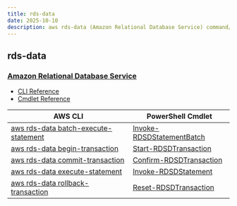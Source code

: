 ```yaml
---
title: rds-data
date: 2025-10-10
description: aws rds-data (Amazon Relational Database Service) command/cmdlet list.
---
```


## rds-data

### [Amazon Relational Database Service](https://aws.amazon.com/rds/)

* [CLI Reference](https://awscli.amazonaws.com/v2/documentation/api/latest/reference/rds-data/index.html)
* [Cmdlet Reference](https://docs.aws.amazon.com/powershell/latest/reference/items/AWS_RDS_DataService_cmdlets.html)

|AWS CLI|PowerShell Cmdlet|
|----|----|
|[aws rds-data batch-execute-statement](https://awscli.amazonaws.com/v2/documentation/api/latest/reference/rds-data/batch-execute-statement.html)|[Invoke-RDSDStatementBatch](https://docs.aws.amazon.com/powershell/latest/reference/items/Invoke-RDSDStatementBatch.html)|
|[aws rds-data begin-transaction](https://awscli.amazonaws.com/v2/documentation/api/latest/reference/rds-data/begin-transaction.html)|[Start-RDSDTransaction](https://docs.aws.amazon.com/powershell/latest/reference/items/Start-RDSDTransaction.html)|
|[aws rds-data commit-transaction](https://awscli.amazonaws.com/v2/documentation/api/latest/reference/rds-data/commit-transaction.html)|[Confirm-RDSDTransaction](https://docs.aws.amazon.com/powershell/latest/reference/items/Confirm-RDSDTransaction.html)|
|[aws rds-data execute-statement](https://awscli.amazonaws.com/v2/documentation/api/latest/reference/rds-data/execute-statement.html)|[Invoke-RDSDStatement](https://docs.aws.amazon.com/powershell/latest/reference/items/Invoke-RDSDStatement.html)|
|[aws rds-data rollback-transaction](https://awscli.amazonaws.com/v2/documentation/api/latest/reference/rds-data/rollback-transaction.html)|[Reset-RDSDTransaction](https://docs.aws.amazon.com/powershell/latest/reference/items/Reset-RDSDTransaction.html)|

